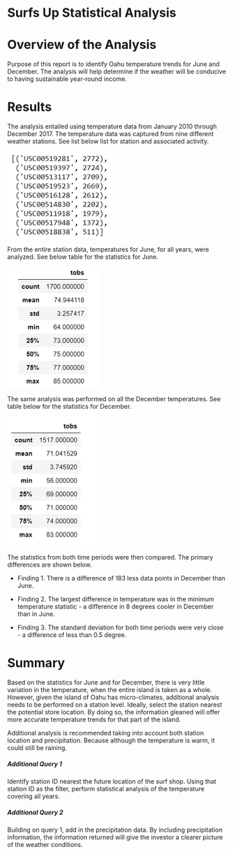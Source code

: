 # Surfs Up Statistical Analysis

# Overview of the Analysis
Purpose of this report is to identify Oahu temperature trends for June and December.  The analysis will help determine if the weather will be conducive to having sustainable year-round income.

# Results
The analysis entailed using temperature data from January 2010 through December 2017.  The temperature data was captured from nine different weather stations.  See list below list for station and associated activity.

![](resources/surfs_up_stations.png)

From the entire station data, temperatures for June, for all years, were analyzed.  See below table for the statistics for June.

![](resources/surfs_up_jun_stats.png)


The same analysis was performed on all the December temperatures.  See table below for the statistics for December.

![](resources/surfs_up_dec_stats.png)

The statistics from both time periods were then compared.  The primary differences are shown below.

* Finding 1. There is a difference of 183 less data points in December than June.

* Finding 2. The largest difference in temperature was in the minimum temperature statistic - a difference in 8 degrees cooler in December than in June.

* Finding 3. The standard deviation for both time periods were very close - a difference of less than 0.5 degree.


# Summary
Based on the statistics for June and for December, there is very little variation in the temperature, when the entire island is taken as a whole.  However, given the island of Oahu has micro-climates, additional analysis needs to be performed on a station level.  Ideally, select the station nearest the potential store location.  By doing so, the information gleaned will offer more accurate temperature trends for that part of the island.  

Additional analysis is recommended taking into account both station location and precipitation.  Because although the temperature is warm, it could still be raining.   

##### Additional Query 1
Identify station ID nearest the future location of the surf shop.  Using that station ID as the filter, perform statistical analysis of the temperature covering all years.

##### Additional Query 2
Building on query 1, add in the precipitation data.  By including precipitation information, the information returned will give the investor a clearer picture of the weather conditions.


